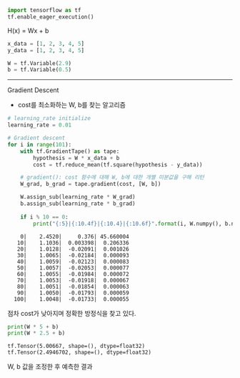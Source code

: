 

```python
import tensorflow as tf
tf.enable_eager_execution()
```

H(x) = Wx + b


```python
x_data = [1, 2, 3, 4, 5]
y_data = [1, 2, 3, 4, 5]

W = tf.Variable(2.9)
b = tf.Variable(0.5)
```

<hr>

Gradient Descent

- cost를 최소화하는 W, b를 찾는 알고리즘


```python
# learning_rate initialize
learning_rate = 0.01

# Gradient descent
for i in range(101):
    with tf.GradientTape() as tape:
        hypothesis = W * x_data + b
        cost = tf.reduce_mean(tf.square(hypothesis - y_data))

    # gradient(): cost 함수에 대해 W, b에 대한 개별 미분값을 구해 리턴
    W_grad, b_grad = tape.gradient(cost, [W, b])

    W.assign_sub(learning_rate * W_grad)
    b.assign_sub(learning_rate * b_grad)
    
    if i % 10 == 0:
        print("{:5}|{:10.4f}|{:10.4}|{:10.6f}".format(i, W.numpy(), b.numpy(), cost))
```

        0|    2.4520|     0.376| 45.660004
       10|    1.1036|  0.003398|  0.206336
       20|    1.0128|  -0.02091|  0.001026
       30|    1.0065|  -0.02184|  0.000093
       40|    1.0059|  -0.02123|  0.000083
       50|    1.0057|  -0.02053|  0.000077
       60|    1.0055|  -0.01984|  0.000072
       70|    1.0053|  -0.01918|  0.000067
       80|    1.0051|  -0.01854|  0.000063
       90|    1.0050|  -0.01793|  0.000059
      100|    1.0048|  -0.01733|  0.000055


점차 cost가 낮아지며 정확한 방정식을 찾고 있다.


```python
print(W * 5 + b)
print(W * 2.5 + b)
```

    tf.Tensor(5.00667, shape=(), dtype=float32)
    tf.Tensor(2.4946702, shape=(), dtype=float32)


W, b 값을 조정한 후 예측한 결과

